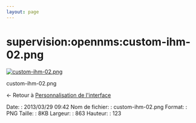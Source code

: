 ```yaml
---
layout: page
---
```


supervision:opennms:custom-ihm-02.png
=====================================

[![custom-ihm-02.png](../..//assets/media/supervision/opennms/custom-ihm-02.png@cache=&w=863&h=123 "custom-ihm-02.png")](../..//assets/media/supervision/opennms/custom-ihm-02.png@cache= "Afficher le fichier original")

custom-ihm-02.png

← Retour à [Personnalisation de
l'interface](../../../opennms/custom-ihm.html "opennms:custom-ihm")

Date:
:   2013/03/29 09:42
Nom de fichier:
:   custom-ihm-02.png
Format:
:   PNG
Taille:
:   8KB
Largeur:
:   863
Hauteur:
:   123

